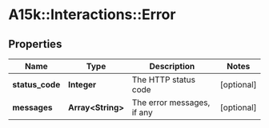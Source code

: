 # A15k::Interactions::Error

## Properties
Name | Type | Description | Notes
------------ | ------------- | ------------- | -------------
**status_code** | **Integer** | The HTTP status code | [optional] 
**messages** | **Array&lt;String&gt;** | The error messages, if any | [optional] 



